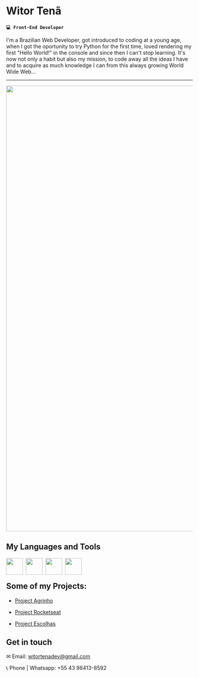 # Witor Tenã

**`💻 Front-End Developer`**

I'm a Brazilian Web Developer, got introduced to coding at a young age, when I got the oportunity to try Python for the first time, loved rendering my first "Hello World!" in the console and since then I can't stop learning.
It's now not only a habit but also my mission, to code away all the ideas I have and to acquire as much knowledge I can from this always growing World Wide Web...

<hr>

<img src="https://media2.giphy.com/media/v1.Y2lkPTc5MGI3NjExdHNpeWJzNGVwd245dXk5cnJ2cXFpNzF4MWZibGRiNTJhcHN2MzJucyZlcD12MV9pbnRlcm5hbF9naWZfYnlfaWQmY3Q9Zw/NKEt9elQ5cR68/giphy.webp" width="1200">

## My Languages and Tools

<img align="left" width="45px" style="padding-right: 5px;" src="https://cdn.jsdelivr.net/gh/devicons/devicon@latest/icons/html5/html5-original.svg" />
<img align="left" width="45px" style="padding-right: 5px;" src="https://cdn.jsdelivr.net/gh/devicons/devicon@latest/icons/css3/css3-original.svg" />
<img align="left" width="45px" style="padding-right: 5px;" src="https://cdn.jsdelivr.net/gh/devicons/devicon@latest/icons/javascript/javascript-original.svg" />
<img align="left" width="45px" style="padding-right: 5px;" src="https://cdn.jsdelivr.net/gh/devicons/devicon@latest/icons/react/react-original.svg" />
<br>
<br>

## Some of my Projects:
<ul>
  <li><p align="left" width="45px" style="padding-right: 5px;"><a href="https://witordev.github.io/Projeto-Agrinho/">Project Agrinho</a></p></li>
  <li><p align="left" width="45px" style="padding-right: 5px;"><a href="https://witordev.github.io/Curso---Rocketseat/">Project Rocketseat</a></p></li>
  <li><p align="left" width="45px" style="padding-right: 5px;"><a href="https://witordev.github.io/Escolhas/">Project Escolhas</a></p></li>
</ul>



## Get in touch
<p align="left" width="45px" style="padding-right: 5px;">✉ Email: <a href="mailto:witortenadev@gmail.com">witortenadev@gmail.com</a></p>
<p align="left" width="45px" style="padding-right: 5px;">📞 Phone | Whatsapp: +55 43 98413-8592</p>
